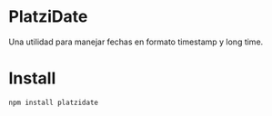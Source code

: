 # PlatziDate

Una utilidad para manejar fechas en formato timestamp y long time.

# Install

```bash
npm install platzidate
